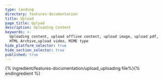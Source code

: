 ```yaml
---
type: landing
directory: features-documentation
title: Upload
page_title: Upload
description: Uploading Content
keywords: >-
  Uploading content, upload offline content, upload image, upload pdf, upload
  HTML Archive,upload video, MIME type
hide_platform_selector: true
hide_section_selector: true
published: true
---
```

{% ingredient/features-documentation/upload_uploading file%}{% endingredient %}
